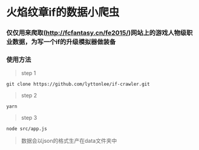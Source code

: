 # 火焰纹章if的数据小爬虫

### 仅仅用来爬取(http://fcfantasy.cn/fe2015/)网站上的游戏人物级职业数据，为写一个if的升级模拟器做装备

### 使用方法


> step 1
```
git clone https://github.com/lyttonlee/if-crawler.git

```

> step 2

```
yarn

```

> step 3

```
node src/app.js

```

> 数据会以json的格式生产在data文件夹中
